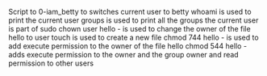 Script to 0-iam_betty to switches current user to betty
whoami is used to print the current user
groups is used to print all the groups the current user is part of
sudo chown user hello - is used to change the owner of the file hello to user
touch is used to create a new file
chmod 744 hello - is used to add execute permission to the owner of the file hello
chmod 544 hello - adds execute permission to the owner and the group owner and read permission to other users
